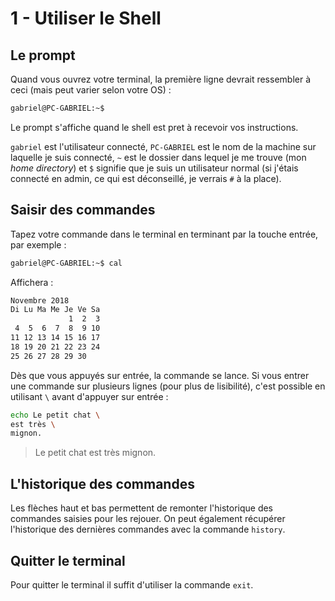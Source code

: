 # 1 - Utiliser le Shell

## Le prompt

Quand vous ouvrez votre terminal, la première ligne devrait ressembler à ceci (mais peut varier selon votre OS) : 

```bash
gabriel@PC-GABRIEL:~$
```

Le prompt s'affiche quand le shell est pret à recevoir vos instructions.

`gabriel` est l'utilisateur connecté, `PC-GABRIEL` est le nom de la machine sur laquelle je suis connecté, `~` est le dossier dans lequel je me trouve (mon *home directory*) et `$` signifie que je suis un utilisateur normal (si j'étais connecté en admin, ce qui est déconseillé, je verrais `#` à la place).

## Saisir des commandes

Tapez votre commande dans le terminal en terminant par la touche entrée, par exemple :

```bash
gabriel@PC-GABRIEL:~$ cal
```

Affichera :

```bash
Novembre 2018
Di Lu Ma Me Je Ve Sa
             1  2  3
 4  5  6  7  8  9 10
11 12 13 14 15 16 17
18 19 20 21 22 23 24
25 26 27 28 29 30
```

Dès que vous appuyés sur entrée, la commande se lance. Si vous entrer une commande sur plusieurs lignes (pour plus de lisibilité), c'est possible en utilisant `\` avant d'appuyer sur entrée :

```bash
echo Le petit chat \
est très \
mignon.
```

> Le petit chat est très mignon.

## L'historique des commandes

Les flèches haut et bas permettent de remonter l'historique des commandes saisies pour les rejouer. On peut également récupérer l'historique des dernières commandes avec la commande `history`.

## Quitter le terminal

Pour quitter le terminal il suffit d'utiliser la commande `exit`.